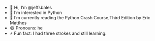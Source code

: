 - 👋 Hi, I’m @jeffsbales
- 👀 I’m interested in Python
- 🌱 I’m currently reading the Python Crash Course,Third Edition by Eric Matthes
- 😄 Pronouns: he
- ⚡ Fun fact: I had three strokes and still learning.

<!---
jeffsbales/jeffsbales is a ✨ special ✨ repository because its `README.md` (this file) appears on your GitHub profile.
You can click the Preview link to take a look at your changes.
--->
